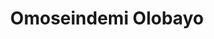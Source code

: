 ---
title: Omoseindemi Olobayo
featured_image: /uploads/pages/leadership.jpg
image_description: Black and white collage of business executives
name: Omoseindemi Olobayo
designation: Chief Solutions Officer
profile: executive
position: 2
image: /uploads/people/leadership/seinde.png
summary: |-
    Lorem ipsum is placeholder text commonly used in the graphic,  print, and publishing industries for previewing layouts and visual mockups
detail: |-
    Seindemi Olobayo is a veteran of Softcom Limited, having joined the company at the very beginning in 2007. As Chief Solutions Officer, he focuses on the successful delivery of the company’s enterprise solutions. He works on solving the toughest challenges facing clients, and defining optimized solutions to meet their goals. As such, he’s been involved in some of the company’s most successful projects, including partnering with the federal government of Nigeria to deliver the N-Power program.  

    Omoseindemi holds a Bachelor’s Degree in Information Communication Technology, and is also a graduate of the Stanford University School of Business.

---